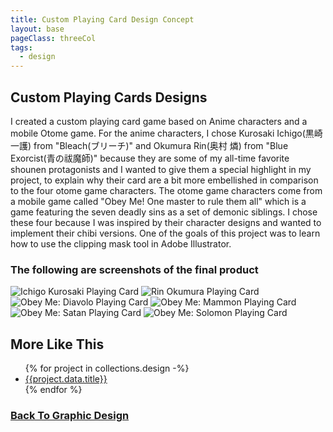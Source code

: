 ```yaml
---
title: Custom Playing Card Design Concept
layout: base
pageClass: threeCol
tags:
  - design
---
```

<section class="project-description">
<h1>
Custom Playing Cards Designs
</h1>
<p>
I created a custom playing card game based on Anime characters and a mobile Otome game. For the anime characters, I chose Kurosaki Ichigo(黒崎 一護) from "Bleach(ブリーチ)" and Okumura Rin(奥村 燐) from "Blue Exorcist(青の祓魔師)" because they are some of my all-time favorite shounen protagonists and I wanted to give them a special highlight in my project, to explain why their card are a bit more embellished in comparison to the four otome game characters. The otome game characters come from a mobile game called "Obey Me! One master to rule them all" which is a game featuring the seven deadly sins as a set of demonic siblings. I chose these four because I was inspired by their character designs and wanted to implement their chibi versions. One of the goals of this project was to learn how to use the clipping mask tool in Adobe Illustrator.  
</p>
</section>
<section class="project-img">
<h3>The following are screenshots of the final product</h3>
<img src="/images/SpadeKingKurosaki-1.jpg" alt="Ichigo Kurosaki Playing Card">
<img src="/images/AceRin-1.jpg"      alt="Rin Okumura Playing Card">
<img src="/images/KingDiavolo-1.jpg" alt="Obey Me: Diavolo Playing Card">
<img src="/images/JokerMammon-1.jpg" alt="Obey Me: Mammon Playing Card">
<img src="/images/KingOfClubs-1.jpg" alt="Obey Me: Satan Playing Card">
<img src="/images/AceSolomon-1.jpg" alt="Obey Me: Solomon Playing Card">
</section>
<section class="related-projects">
  <h2>More Like This</h2>
<ul>
{% for project in collections.design -%}
<li><a href="{{project.url}}">{{project.data.title}}</a></li>
{% endfor %}
</ul>
</section>
<div class="back-button">
  <h3><a href="/graphic-design">Back To Graphic Design</a></h3>
</div>